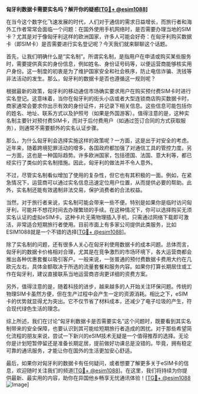 **匈牙利数据卡需要实名吗？解开你的疑惑[[TG💪+ @esim1088](https://t.me/s/esim1088)]**

在当今这个数字化飞速发展的时代，人们对于通信的需求日益增长，而旅行者和海外工作者常常会面临一个问题：在国外使用手机网络时，是否需要办理当地的SIM卡？尤其是对于像匈牙利这样的欧洲国家，许多人可能会好奇：在匈牙利购买数据卡（即SIM卡）是否需要进行实名登记呢？今天我们就来聊聊这个话题。

首先，让我们明确什么是“实名制”。所谓实名制，是指用户在申请或购买某些服务时，需要提供真实的身份信息，例如姓名、身份证号码等，以便运营商能够核实用户身份。这一制度的初衷是为了维护国家安全和社会秩序，防止电信诈骗、洗钱等非法活动的发生。那么，匈牙利的数据卡是否也遵循这一规则呢？

根据最新的政策，匈牙利的移动通信市场确实要求用户在购买预付费SIM卡时进行实名登记。这意味着，当你在匈牙利的街头小店或者大型连锁商店购买数据卡时，商家通常会要求你出示有效的身份证件，并记录下相关信息。这些信息可能包括你的姓名、地址、联系方式以及护照号（如果是外国游客）。值得注意的是，这种实名制主要针对预付费SIM卡，而对于后付费用户（如通过签订合同的方式获取服务），则通常不需要额外的实名认证步骤。

那么，为什么匈牙利会选择实施这样的政策呢？一方面，这是出于对安全的考虑。近年来，随着跨境犯罪活动的增多，各国政府都加强了对通信工具的管控力度。另一方面，这也是一种国际趋势。许多欧洲国家，包括德国、法国、意大利等，都已经实行了类似的实名制措施。因此，匈牙利的做法并不令人意外。

不过，尽管实名制看似增加了使用的复杂性，但它也有其积极的一面。例如，在紧急情况下，运营商可以通过实名信息迅速定位用户位置，从而提供必要的帮助。此外，实名制还能有效遏制非法交易，保护消费者的合法权益。

当然，对于旅行者来说，实名制可能会带来一些不便。特别是如果你是临时访问匈牙利，可能并不想花时间去办理繁琐的手续。在这种情况下，你可以选择购买无须实名认证的虚拟eSIM卡。这种卡片无需物理插入手机，只需通过网络下载即可激活，非常适合短期旅行者使用。目前市面上有多家公司提供此类服务，比如ESIM1088就是一个不错的选择[[TG💪+ @esim1088](https://t.me/s/esim1088)]。

除了实名制的问题，还有很多人关心在匈牙利使用数据卡的成本问题。总体而言，匈牙利的数据卡价格相对合理，尤其是在竞争激烈的市场环境下，各大运营商都会推出各种优惠套餐以吸引客户。一般来说，一张普通的预付费数据卡费用大约在几欧元左右，具体金额取决于所选的流量套餐和服务内容。如果你打算长期居住或工作在匈牙利，建议直接联系当地运营商咨询更详细的资费方案。

另外，值得注意的是，随着科技的进步，越来越多的人开始关注环保问题。传统的物理SIM卡虽然方便，但在生产过程中会产生一定的资源消耗。相比之下，eSIM卡的优势就显得尤为突出。它不仅节省了材料成本，还减少了电子垃圾的产生，符合现代绿色生活的理念。

综上所述，我们在讨论“匈牙利数据卡是否需要实名”这个问题时，既要看到其实名制带来的安全保障，也要认识到其可能给短期旅行者造成的困扰。对于那些希望简化流程的朋友来说，尝试一下新兴的eSIM技术无疑是一个值得推荐的选择。无论你是计划短暂停留还是准备长期定居，提前做好功课总是没错的。毕竟，拥有稳定可靠的通讯服务，才能让你在国外的生活更加安心舒适。

最后，如果你对匈牙利的数据卡有任何疑问，或者想要了解更多关于eSIM卡的信息，欢迎随时关注我们的频道[[TG💪+ @esim1088](https://t.me/s/esim1088)]。在这里，我们将持续为你提供最新、最实用的内容，助你在异国他乡畅享无忧通讯体验！[[TG💪+ @esim1088](https://t.me/s/esim1088) ![Image](https://i.postimg.cc/4NQfJmqS/Snipaste-2025-05-13-00-14-12.png)]